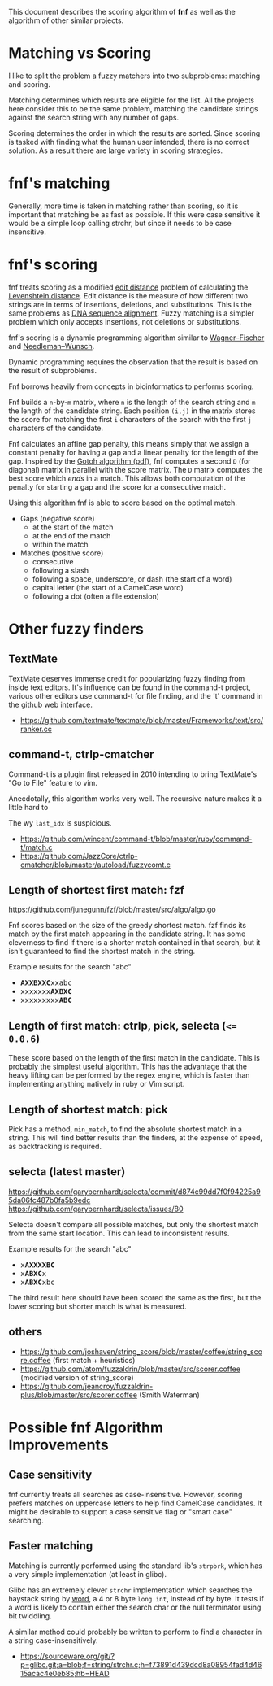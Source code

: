 
This document describes the scoring algorithm of **fnf** as well as the algorithm
of other similar projects.

# Matching vs Scoring

I like to split the problem a fuzzy matchers into two subproblems: matching and scoring.

Matching determines which results are eligible for the list.
All the projects here consider this to be the same problem, matching the
candidate strings against the search string with any number of gaps.

Scoring determines the order in which the results are sorted.
Since scoring is tasked with finding what the human user intended, there is no
correct solution. As a result there are large variety in scoring strategies.

# fnf's matching

Generally, more time is taken in matching rather than scoring, so it is
important that matching be as fast as possible. If this were case sensitive it
would be a simple loop calling strchr, but since it needs to be case
insensitive.

# fnf's scoring

fnf treats scoring as a modified [edit
distance](https://en.wikipedia.org/wiki/Edit_distance) problem of calculating
the
[Levenshtein distance](https://en.wikipedia.org/wiki/Levenshtein_distance).
Edit distance is the measure of how different two strings are in terms of
insertions, deletions, and substitutions. This is the same problems as [DNA
sequence alignment](https://en.wikipedia.org/wiki/Sequence_alignment). Fuzzy
matching is a simpler problem which only accepts insertions, not deletions or
substitutions.

fnf's scoring is a dynamic programming algorithm similar to
[Wagner–Fischer](https://en.wikipedia.org/wiki/Wagner%E2%80%93Fischer_algorithm)
and
[Needleman–Wunsch](https://en.wikipedia.org/wiki/Needleman%E2%80%93Wunsch_algorithm).

Dynamic programming requires the observation that the result is based on the
result of subproblems.

Fnf borrows heavily from concepts in bioinformatics to performs scoring.

Fnf builds a `n`-by-`m` matrix, where `n` is the length of the search string
and `m` the length of the candidate string. Each position `(i,j)` in the matrix
stores the score for matching the first `i` characters of the search with the
first `j` characters of the candidate.

Fnf calculates an affine gap penalty, this means simply that we assign a
constant penalty for having a gap and a linear penalty for the length of the
gap.
Inspired by the [Gotoh algorithm
(pdf)](http://www.cs.unibo.it/~dilena/LabBII/Papers/AffineGaps.pdf), fnf
computes a second `D` (for diagonal) matrix in parallel with the score matrix.
The `D` matrix computes the best score which *ends* in a match. This allows
both computation of the penalty for starting a gap and the score for a
consecutive match.

Using this algorithm fnf is able to score based on the optimal match.

* Gaps (negative score)
  * at the start of the match
  * at the end of the match
  * within the match
* Matches (positive score)
  * consecutive
  * following a slash
  * following a space, underscore, or dash (the start of a word)
  * capital letter (the start of a CamelCase word)
  * following a dot (often a file extension)



# Other fuzzy finders

## TextMate

TextMate deserves immense credit for popularizing fuzzy finding from inside
text editors. It's influence can be found in the command-t project, various
other editors use command-t for file finding, and the 't' command in the github
web interface.

* https://github.com/textmate/textmate/blob/master/Frameworks/text/src/ranker.cc

## command-t, ctrlp-cmatcher

Command-t is a plugin first released in 2010 intending to bring TextMate's
"Go to File" feature to vim.

Anecdotally, this algorithm works very well. The recursive nature makes it a little hard to 

The wy `last_idx` is suspicious.

* https://github.com/wincent/command-t/blob/master/ruby/command-t/match.c
* https://github.com/JazzCore/ctrlp-cmatcher/blob/master/autoload/fuzzycomt.c

## Length of shortest first match: fzf
https://github.com/junegunn/fzf/blob/master/src/algo/algo.go

Fnf scores based on the size of the greedy shortest match. fzf finds its match
by the first match appearing in the candidate string. It has some cleverness to
find if there is a shorter match contained in that search, but it isn't
guaranteed to find the shortest match in the string.

Example results for the search "abc"

* <tt>**AXXBXXC**xxabc</tt>
* <tt>xxxxxxx**AXBXC**</tt>
* <tt>xxxxxxxxx**ABC**</tt>

## Length of first match: ctrlp, pick, selecta (`<= 0.0.6`)

These score based on the length of the first match in the candidate. This is
probably the simplest useful algorithm. This has the advantage that the heavy
lifting can be performed by the regex engine, which is faster than implementing
anything natively in ruby or Vim script.

## Length of shortest match: pick

Pick has a method, `min_match`, to find the absolute shortest match in a string.
This will find better results than the finders, at the expense of speed, as backtracking is required.

## selecta (latest master)
https://github.com/garybernhardt/selecta/commit/d874c99dd7f0f94225a95da06fc487b0fa5b9edc
https://github.com/garybernhardt/selecta/issues/80

Selecta doesn't compare all possible matches, but only the shortest match from the same start location.
This can lead to inconsistent results.

Example results for the search "abc"

* <tt>x**AXXXXBC**</tt>
* <tt>x**ABXC**x</tt>
* <tt>x**ABXC**xbc</tt>

The third result here should have been scored the same as the first, but the
lower scoring but shorter match is what is measured.


## others

* https://github.com/joshaven/string_score/blob/master/coffee/string_score.coffee (first match + heuristics)
* https://github.com/atom/fuzzaldrin/blob/master/src/scorer.coffee (modified version of string_score)
* https://github.com/jeancroy/fuzzaldrin-plus/blob/master/src/scorer.coffee (Smith Waterman)


# Possible fnf Algorithm Improvements

## Case sensitivity

fnf currently treats all searches as case-insensitive. However, scoring prefers
matches on uppercase letters to help find CamelCase candidates. It might be
desirable to support a case sensitive flag or "smart case" searching.

## Faster matching

Matching is currently performed using the standard lib's `strpbrk`, which has a
very simple implementation (at least in glibc).

Glibc has an extremely clever `strchr` implementation which searches the haystack
string by [word](https://en.wikipedia.org/wiki/Word_(computer_architecture)), a
4 or 8 byte `long int`, instead of by byte. It tests if a word is likely to
contain either the search char or the null terminator using bit twiddling.

A similar method could probably be written to perform to find a character in a
string case-insensitively.

* https://sourceware.org/git/?p=glibc.git;a=blob;f=string/strchr.c;h=f73891d439dcd8a08954fad4d4615acac4e0eb85;hb=HEAD

